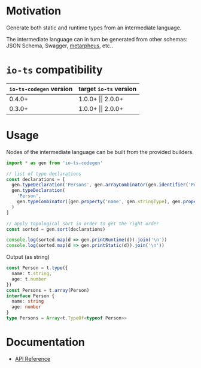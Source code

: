 # Motivation

Generate both static and runtime types from an intermediate language.

The intermediate language can in turn be generated from other schemas: JSON Schema, Swagger, [metarpheus](https://github.com/buildo/metarpheus), etc..

# `io-ts` compatibility

| `io-ts-codegen` version | target `io-ts` version |
| ----------------------- | ---------------------- |
| 0.4.0+                  | 1.0.0+ \|\| 2.0.0+     |
| 0.3.0+                  | 1.0.0+ \|\| 2.0.0+     |

# Usage

Nodes of the intermediate language can be built from the provided builders.

```ts
import * as gen from 'io-ts-codegen'

// list of type declarations
const declarations = [
  gen.typeDeclaration('Persons', gen.arrayCombinator(gen.identifier('Person'))),
  gen.typeDeclaration(
    'Person',
    gen.typeCombinator([gen.property('name', gen.stringType), gen.property('age', gen.numberType)])
  )
]

// apply topological sort in order to get the right order
const sorted = gen.sort(declarations)

console.log(sorted.map(d => gen.printRuntime(d)).join('\n'))
console.log(sorted.map(d => gen.printStatic(d)).join('\n'))
```

Output (as string)

```ts
const Person = t.type({
  name: t.string,
  age: t.number
})
const Persons = t.array(Person)
interface Person {
  name: string
  age: number
}
type Persons = Array<t.TypeOf<typeof Person>>
```

# Documentation

- [API Reference](https://gcanti.github.io/io-ts-codegen)
